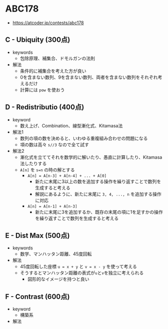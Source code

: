 # ABC178
* https://atcoder.jp/contests/abc178


## C - Ubiquity (300点)
* keywords
  - 包除原理、補集合、ドモルガンの法則
* 解法
  - 条件的に補集合を考えた方が良い
  - 0を含まない数列、9を含まない数列、両者を含まない数列をそれぞれ考えるだけ
  - 計算には `pow` を使おう


## D - Redistributio (400点)
* keyword
  - 数え上げ、Combination、線型漸化式、Kitamasa法
* 解法1
  - 数列の項の数を決めると、いわゆる重複組み合わせの問題になる
  - 項の数は高々 `s//3` なので全て試す
* 解法2
  - 漸化式を立ててそれを数学的に解いたり、愚直に計算したり、Kitamasa法したりする
  - `A[n]` を `s=n` の時の解とする
    - `A[n] = A[n-3] + A[n-4] + ... + A[0]`
      - 新たに末尾に3以上の数を追加する操作を繰り返すことで数列を生成すると考える
      - 解説にあるように、新たに末尾に `3, 4, ..., n` を追加する操作に対応
    - `A[n] = A[n-1] + A[n-3]`
      - 新たに末尾に3を追加するか、既存の末尾の項に1を足すかの操作を繰り返すことで数列を生成すると考える


## E - Dist Max (500点)
* keywords
  - 数学、マンハッタン距離、45度回転
* 解法
  - 45度回転した座標 `u = x + y` と `v = x - y` を使って考える
  - そうするとマンハッタン距離の表式が`u`と`v`を独立に考えられる
    - 図形的なイメージを持つと良い


## F - Contrast (600点)
* keyword
  - 構築系
* 解法
